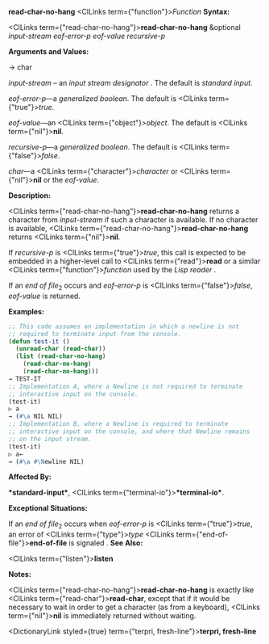 **read-char-no-hang** <ClLinks  term={"function"}><i>Function</i></ClLinks> **Syntax:** 



<ClLinks  term={"read-char-no-hang"}><b>read-char-no-hang</b></ClLinks> &amp;optional *input-stream eof-error-p eof-value recursive-p* 



**Arguments and Values:** 



→ char 



*input-stream* – an *input stream designator* . The default is *standard input*. 



*eof-error-p*—a *generalized boolean*. The default is <ClLinks  term={"true"}><i>true</i></ClLinks>. 



*eof-value*—an <ClLinks  term={"object"}><i>object</i></ClLinks>. The default is <ClLinks  term={"nil"}><b>nil</b></ClLinks>. 



*recursive-p*—a *generalized boolean*. The default is <ClLinks  term={"false"}><i>false</i></ClLinks>. 



*char*—a <ClLinks  term={"character"}><i>character</i></ClLinks> or <ClLinks  term={"nil"}><b>nil</b></ClLinks> or the *eof-value*. 



**Description:** 



<ClLinks  term={"read-char-no-hang"}><b>read-char-no-hang</b></ClLinks> returns a character from *input-stream* if such a character is available. If no character is available, <ClLinks  term={"read-char-no-hang"}><b>read-char-no-hang</b></ClLinks> returns <ClLinks  term={"nil"}><b>nil</b></ClLinks>. 







 



 



If *recursive-p* is <ClLinks  term={"true"}><i>true</i></ClLinks>, this call is expected to be embedded in a higher-level call to <ClLinks  term={"read"}><b>read</b></ClLinks> or a similar <ClLinks  term={"function"}><i>function</i></ClLinks> used by the *Lisp reader* . 



If an *end of file*<sub>2</sub> occurs and *eof-error-p* is <ClLinks  term={"false"}><i>false</i></ClLinks>, *eof-value* is returned. 



**Examples:**
```lisp
;; This code assumes an implementation in which a newline is not 
;; required to terminate input from the console. 
(defun test-it () 
  (unread-char (read-char)) 
  (list (read-char-no-hang) 
	(read-char-no-hang) 
	(read-char-no-hang))) 
→ TEST-IT 
;; Implementation A, where a Newline is not required to terminate 
;; interactive input on the console. 
(test-it) 
▷ a 
→ (#\a NIL NIL) 
;; Implementation B, where a Newline is required to terminate 
;; interactive input on the console, and where that Newline remains 
;; on the input stream. 
(test-it) 
▷ a← 
→ (#\a #\Newline NIL) 
```
**Affected By:** 



**\*standard-input\***, <ClLinks  term={"terminal-io"}><b>\*terminal-io\*</b></ClLinks>. 



**Exceptional Situations:** 



If an *end of file*<sub>2</sub> occurs when *eof-error-p* is <ClLinks  term={"true"}><i>true</i></ClLinks>, an error of <ClLinks  term={"type"}><i>type</i></ClLinks> <ClLinks  term={"end-of-file"}><b>end-of-file</b></ClLinks> is signaled . **See Also:** 



<ClLinks  term={"listen"}><b>listen</b></ClLinks> 



**Notes:** 



<ClLinks  term={"read-char-no-hang"}><b>read-char-no-hang</b></ClLinks> is exactly like <ClLinks  term={"read-char"}><b>read-char</b></ClLinks>, except that if it would be necessary to wait in order to get a character (as from a keyboard), <ClLinks  term={"nil"}><b>nil</b></ClLinks> is immediately returned without waiting. 







 



 



<DictionaryLink styled={true} term={"terpri, fresh-line"}><b>terpri, fresh-line</b></DictionaryLink> 



